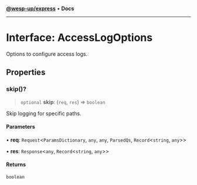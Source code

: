[**@wesp-up/express**](../README.md) • **Docs**

***

# Interface: AccessLogOptions

Options to configure access logs.

## Properties

### skip()?

> `optional` **skip**: (`req`, `res`) => `boolean`

Skip logging for specific paths.

#### Parameters

• **req**: `Request`\<`ParamsDictionary`, `any`, `any`, `ParsedQs`, `Record`\<`string`, `any`\>\>

• **res**: `Response`\<`any`, `Record`\<`string`, `any`\>\>

#### Returns

`boolean`
